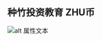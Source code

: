 ## 种竹投资教育 ZHU币

![alt 属性文本](https://github.com/yj-zhu/Grow_together/blob/master/ZHU%20Price%E4%B8%8EDate.png)

